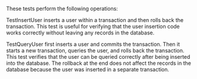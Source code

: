 These tests perform the following operations:

TestInsertUser inserts a user within a transaction and then rolls back the transaction. This test is useful for verifying that the user insertion code
works correctly without leaving any records in the database.

TestQueryUser first inserts a user and commits the transaction. Then it starts a new transaction, queries the user, and rolls back the transaction. This
test verifies that the user can be queried correctly after being inserted into the database. The rollback at the end does not affect the records in the
database because the user was inserted in a separate transaction.
